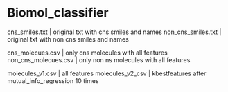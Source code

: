 # Biomol_classifier

cns_smiles.txt | original txt with cns smiles and names
non_cns_smiles.txt | original txt with  non cns smiles and names

cns_molecues.csv | only cns molecules with all features
non_cns_molecues.csv | only non ns molecules with all features

molecules_v1.csv | all features
molecules_v2_csv | kbestfeatures after mutual_info_regression 10 times
